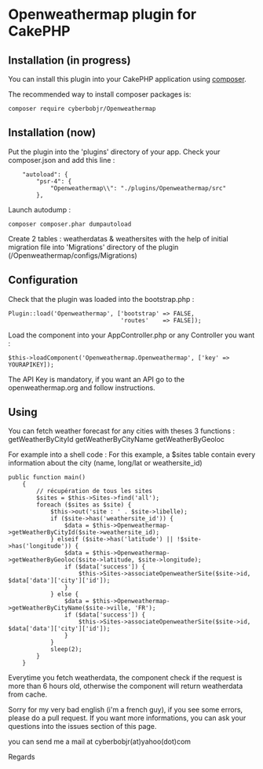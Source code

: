 # Openweathermap plugin for CakePHP

## Installation (in progress)

You can install this plugin into your CakePHP application using [composer](http://getcomposer.org).

The recommended way to install composer packages is:

```
composer require cyberbobjr/Openweathermap
```

## Installation (now)
Put the plugin into the 'plugins' directory of your app.
Check your composer.json and add this line :
```
    "autoload": {
        "psr-4": {
            "Openweathermap\\": "./plugins/Openweathermap/src"
        },
```
Launch autodump :
```
composer composer.phar dumpautoload
```
Create 2 tables : weatherdatas & weathersites with the help of initial migration file into 'Migrations' directory of the plugin (/Openweathermap/configs/Migrations)

## Configuration
Check that the plugin was loaded into the bootstrap.php :
```
Plugin::load('Openweathermap', ['bootstrap' => FALSE,
                                'routes'    => FALSE]);
```
Load the component into your AppController.php or any Controller you want :
```
$this->loadComponent('Openweathermap.Openweathermap', ['key' => YOURAPIKEY]);
```
The API Key is mandatory, if you want an API go to the openweathermap.org and follow instructions.

## Using
You can fetch weather forecast for any cities with theses 3 functions :
getWeatherByCityId
getWeatherByCityName
getWeatherByGeoloc

For example into a shell code :
For this example, a $sites table contain every information about the city (name, long/lat or weathersite_id)
```
public function main()
    {
        // récupération de tous les sites
        $sites = $this->Sites->find('all');
        foreach ($sites as $site) {
            $this->out('site : ' . $site->libelle);
            if ($site->has('weathersite_id')) {
                $data = $this->Openweathermap->getWeatherByCityId($site->weathersite_id);
            } elseif ($site->has('latitude') || !$site->has('longitude')) {
                $data = $this->Openweathermap->getWeatherByGeoloc($site->latitude, $site->longitude);
                if ($data['success']) {
                    $this->Sites->associateOpenweatherSite($site->id, $data['data']['city']['id']);
                }
            } else {
                $data = $this->Openweathermap->getWeatherByCityName($site->ville, 'FR');
                if ($data['success']) {
                    $this->Sites->associateOpenweatherSite($site->id, $data['data']['city']['id']);
                }
            }
            sleep(2);
        }
    }
```

Everytime you fetch weatherdata, the component check if the request is more than 6 hours old, otherwise the component will return weatherdata from cache.

Sorry for my very bad english (i'm a french guy), if you see some errors, please do a pull request. If you want more informations, you can ask your questions into the issues section of this page.

you can send me a mail at cyberbobjr(at)yahoo(dot)com

Regards
